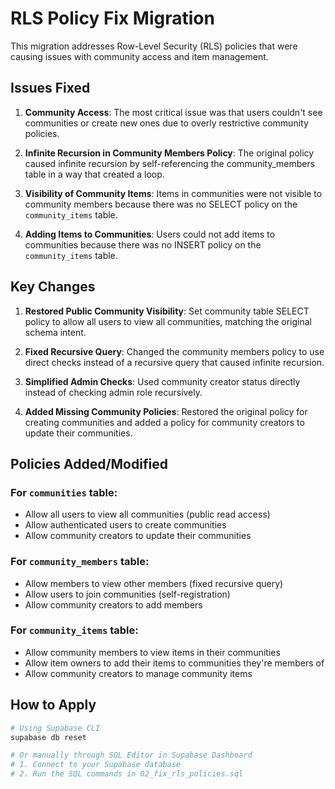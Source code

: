 # RLS Policy Fix Migration

This migration addresses Row-Level Security (RLS) policies that were causing issues with community access and item management.

## Issues Fixed

1. **Community Access**: The most critical issue was that users couldn't see communities or create new ones due to overly restrictive community policies.

2. **Infinite Recursion in Community Members Policy**: The original policy caused infinite recursion by self-referencing the community_members table in a way that created a loop.

3. **Visibility of Community Items**: Items in communities were not visible to community members because there was no SELECT policy on the `community_items` table.

4. **Adding Items to Communities**: Users could not add items to communities because there was no INSERT policy on the `community_items` table.

## Key Changes

1. **Restored Public Community Visibility**: Set community table SELECT policy to allow all users to view all communities, matching the original schema intent.

2. **Fixed Recursive Query**: Changed the community members policy to use direct checks instead of a recursive query that caused infinite recursion.

3. **Simplified Admin Checks**: Used community creator status directly instead of checking admin role recursively.

4. **Added Missing Community Policies**: Restored the original policy for creating communities and added a policy for community creators to update their communities.

## Policies Added/Modified

### For `communities` table:

- Allow all users to view all communities (public read access)
- Allow authenticated users to create communities
- Allow community creators to update their communities

### For `community_members` table:

- Allow members to view other members (fixed recursive query)
- Allow users to join communities (self-registration)
- Allow community creators to add members

### For `community_items` table:

- Allow community members to view items in their communities
- Allow item owners to add their items to communities they're members of
- Allow community creators to manage community items

## How to Apply

```bash
# Using Supabase CLI
supabase db reset

# Or manually through SQL Editor in Supabase Dashboard
# 1. Connect to your Supabase database
# 2. Run the SQL commands in 02_fix_rls_policies.sql
```
